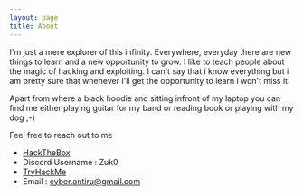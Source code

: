 ```yaml
---
layout: page
title: About
---
```


I'm just a mere explorer of this infinity. Everywhere, everyday there are new things to learn and a new opportunity to grow.
I like to teach people about the magic of hacking and exploiting. I can't say that i know everything but i am pretty sure that whenever
I'll get the opportunity to learn i won't miss it.

Apart from where a black hoodie and sitting infront of my laptop you can find me either playing guitar for my band or reading book or playing with my dog ;-)

Feel free to reach out to me
* [HackTheBox](https://www.hackthebox.eu/home/users/profile/336784)
* Discord Username : Zuk0
* [TryHackMe](https://tryhackme.com/p/Cast13l)
* Email : cyber.antiru@gmail.com
